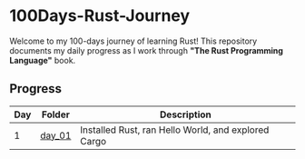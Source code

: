 # 100Days-Rust-Journey

Welcome to my 100-days journey of learning Rust! This repository documents my daily progress as I work through **"The Rust Programming Language"** book.

## Progress

| Day | Folder             | Description                                         |
| --- | ------------------ | --------------------------------------------------- |
| 1   | [day_01](./day_01) | Installed Rust, ran Hello World, and explored Cargo |
